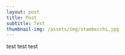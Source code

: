 ```yaml
---
layout: post
title: Post
subtitle: Test
thumbnail-img: /assets/img/stambecchi.jpg
---
```


test test test
